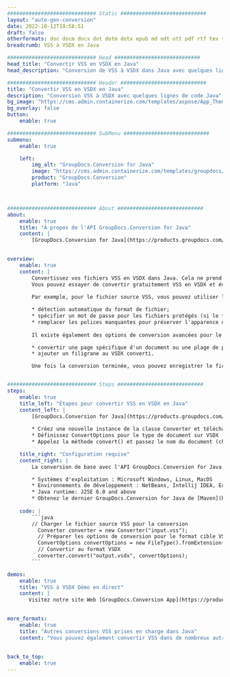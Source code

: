 ```yaml
---
############################# Static ############################
layout: "auto-gen-conversion"
date: 2022-10-12T19:58:51
draft: false
otherformats: doc docm docx dot dotm dotx epub md odt ott pdf rtf tex txt vdx vsdm vsdx vssm vssx vstm vstx vsx vtx xps
breadcrumb: VSS à VSDX en Java

############################# Head ############################
head_title: "Convertir VSS en VSDX en Java"
head_description: "Conversion de VSS à VSDX dans Java avec quelques lignes de code. Convertissez plus de 160 formats de fichiers à l'aide de l'API de conversion de documents GroupDocs pour Java"

############################# Header ############################
title: "Convertir VSS en VSDX en Java"
description: "Conversion VSS à VSDX avec quelques lignes de code Java"
bg_image: "https://cms.admin.containerize.com/templates/aspose/App_Themes/V3/images/bg/header1.png"
bg_overlay: false
button:
    enable: true

############################# SubMenu ############################
submenu:
    enable: true

    left:
        img_alt: "GroupDocs.Conversion for Java"
        image: "https://cms.admin.containerize.com/templates/groupdocs/images/product-logos/90x90-noborder/groupdocs-conversion-java.png"
        product: "GroupDocs.Conversion"
        platform: "Java"



############################# About ############################
about:
    enable: true
    title: "À propos de l'API GroupDocs.Conversion for Java"
    content: |
        [GroupDocs.Conversion for Java](https://products.groupdocs.com/conversion/java/) est une API de conversion de format de fichier avancée pour la conversion entre les formats d'image et de document populaires tels que Microsoft Office, OpenDocument, PDF, HTML, e-mail, CAO. et bien plus encore avec seulement quelques lignes de code. L'API native détecte automatiquement les formats des documents originaux et propose de nombreuses options de personnalisation des documents convertis. Outre la fonction d'extraction d'informations d'un document, il prend également en charge la mise en cache des résultats de conversion sur le disque local par défaut. Cependant, tout type de stockage de cache peut être pris en charge en implémentant les interfaces appropriées - Amazon S3, Dropbox, Google Drive, Windows Azure, Reddis ou tout autre.
    

overview:
    enable: true
    content: |
        Convertissez vos fichiers VSS en VSDX dans Java. Cela ne prend que quelques lignes de code Java sur n'importe quelle plate-forme de votre choix, telle que Windows, Linux, macOS.
        Vous pouvez essayer de convertir gratuitement VSS en VSDX et évaluer la qualité des résultats de conversion. En plus des scripts de conversion de fichiers simples, vous pouvez essayer des options plus sophistiquées pour charger le fichier source VSS et stocker la sortie VSDX. 
        
        Par exemple, pour le fichier source VSS, vous pouvez utiliser les options de chargement suivantes :

        * détection automatique du format de fichier;
        * spécifier un mot de passe pour les fichiers protégés (si le format de fichier le prend en charge);
        * remplacer les polices manquantes pour préserver l'apparence du document.
        
        Il existe également des options de conversion avancées pour le fichier VSDX :

        * convertir une page spécifique d'un document ou une plage de pages;
        * ajouter un filigrane au VSDX converti.

        Une fois la conversion terminée, vous pouvez enregistrer le fichier VSDX dans votre chemin de fichier local ou dans un stockage tiers tel que FTP, Amazon S3, Google Drive, Dropbox, etc. Veuillez noter - pour convertir VSS à VSDX, vous n'avez pas besoin d'installer de logiciel supplémentaire, tel que MS Office, Open Office, Adobe Acrobat Reader, etc.


############################# Steps ############################
steps:
    enable: true
    title_left: "Étapes pour convertir VSS en VSDX en Java"
    content_left: |
        [GroupDocs.Conversion for Java](https://products.groupdocs.com/conversion/java/) permet aux développeurs de convertir facilement le fichier VSS en VSDX avec quelques lignes de code.
        
        * Créez une nouvelle instance de la classe Converter et téléchargez le fichier VSS avec le chemin complet
        * Définissez ConvertOptions pour le type de document sur VSDX
        * Appelez la méthode convert() et passez le nom du document (chemin complet) et le format (VSDX) en tant que paramètre

    title_right: "Configuration requise"
    content_right: |
        La conversion de base avec l'API GroupDocs.Conversion for Java peut être effectuée avec seulement quelques lignes de code. Nos API sont prises en charge sur toutes les principales plates-formes et systèmes d'exploitation. Avant d'exécuter le code ci-dessous, assurez-vous que les prérequis suivants sont installés sur votre système.

        * Systèmes d'exploitation : Microsoft Windows, Linux, MacOS
        * Environnements de développement : NetBeans, Intellij IDEA, Eclipse, etc.
        * Java runtime: J2SE 6.0 and above
        * Obtenez le dernier GroupDocs.Conversion for Java de [Maven](https://repository.groupdocs.com/webapp/#/artifacts/browse/tree/General/repo/com/groupdocs/groupdocs-conversion)
         
    code: |
        ```java    
        // Charger le fichier source VSS pour la conversion
          Converter converter = new Converter("input.vss");
          // Préparer les options de conversion pour le format cible VSDX
          ConvertOptions convertOptions = new FileType().fromExtension("vsdx").getConvertOptions();
          // Convertir au format VSDX
          converter.convert("output.vsdx", convertOptions);
        ```

demos:
    enable: true
    title: "VSS à VSDX Démo en direct"
    content: |
       Visitez notre site Web [GroupDocs.Conversion App](https://products.groupdocs.app/conversion/family) et essayez la conversion VSS à VSDX maintenant. La démo gratuite présente les avantages suivants
          

more_formats:
    enable: true
    title: "Autres conversions VSS prises en charge dans Java"
    content: "Vous pouvez également convertir VSS dans de nombreux autres formats de fichiers. Veuillez consulter la liste ci-dessous."
       
       
back_to_top:
    enable: true
---
```

